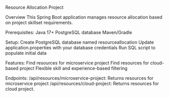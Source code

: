 Resource Allocation Project

Overview This Spring Boot application manages resource allocation based on project skillset requirements.

Prerequisites: Java 17+ PostgreSQL database Maven/Gradle

Setup: Create PostgreSQL database named resourceallocation Update application.properties with your database credentials Run SQL script to populate initial data

Features: Find resources for microservice project Find resources for cloud-based project Flexible skill and experience-based filtering

Endpoints: /api/resources/microservice-project: Returns resources for microservice project /api/resources/cloud-project: Returns resources for cloud project.
